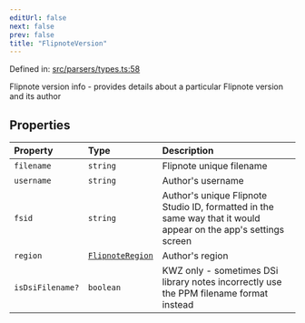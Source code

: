 ```yaml
---
editUrl: false
next: false
prev: false
title: "FlipnoteVersion"
---
```


Defined in: [src/parsers/types.ts:58](https://github.com/jaames/flipnote.js/blob/70a96e94737c1e7105e9b3794d97b5baff2fd78b/src/parsers/types.ts#L58)

Flipnote version info - provides details about a particular Flipnote version and its author

## Properties

| Property | Type | Description |
| :------ | :------ | :------ |
| <a id="filename"></a> `filename` | `string` | Flipnote unique filename |
| <a id="username"></a> `username` | `string` | Author's username |
| <a id="fsid"></a> `fsid` | `string` | Author's unique Flipnote Studio ID, formatted in the same way that it would appear on the app's settings screen |
| <a id="region"></a> `region` | [`FlipnoteRegion`](/api/enumerations/flipnoteregion/) | Author's region |
| <a id="isdsifilename"></a> `isDsiFilename?` | `boolean` | KWZ only - sometimes DSi library notes incorrectly use the PPM filename format instead |
